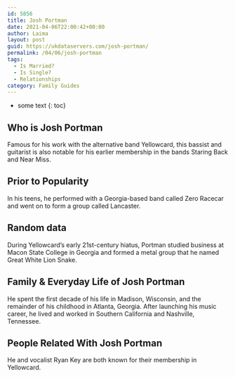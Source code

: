 ```yaml
---
id: 5856
title: Josh Portman
date: 2021-04-06T22:00:42+00:00
author: Laima
layout: post
guid: https://ukdataservers.com/josh-portman/
permalink: /04/06/josh-portman
tags:
  - Is Married?
  - Is Single?
  - Relationships
category: Family Guides
---
```


* some text
{: toc}


## Who is Josh Portman
                  
                  
                  
Famous for his work with the alternative band Yellowcard, this bassist and guitarist is also notable for his earlier membership in the bands Staring Back and Near Miss.
                  
              
            
              
            
                
                
                
## Prior to Popularity
                  
                  
                  
In his teens, he performed with a Georgia-based band called Zero Racecar and went on to form a group called Lancaster.
                  
              
            
              
            
                
                
                
## Random data
                  
                  
                  
During Yellowcard&#8217;s early 21st-century hiatus, Portman studied business at Macon State College in Georgia and formed a metal group that he named Great White Lion Snake.
                  
              
            
              
            
                
                
                
## Family & Everyday Life of Josh Portman
                  
                  
                  
He spent the first decade of his life in Madison, Wisconsin, and the remainder of his childhood in Atlanta, Georgia. After launching his music career, he lived and worked in Southern California and Nashville, Tennessee.
                  
              
            
              
            
                
                
                
## People Related With Josh Portman
                  
                  
                  
He and vocalist Ryan Key are both known for their membership in Yellowcard.
                  
              
            
              
            
                
              
            
              
              
            
            
              
            
          
          
          